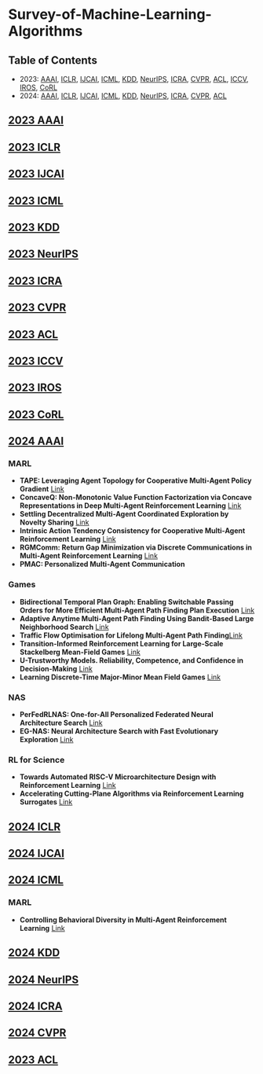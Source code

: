# Survey-of-Machine-Learning-Algorithms


## Table of Contents
- 2023:  [AAAI](#2023-AAAI), [ICLR](#2023-iclr),  [IJCAI](#2023-IJCAI), [ICML](#2023-icml),  [KDD](#2023-KDD), [NeurIPS](#2023-neurips), [ICRA](#2023-ICRA), [CVPR](#2023-cvpr), [ACL](#2023-ACL),  [ICCV](#2023-iccv), [IROS](#2023-IROS), [CoRL](#2023-CORL)
- 2024:  [AAAI](#2024-AAAI),  [ICLR](#2024-iclr), [IJCAI](#2024-IJCAI), [ICML](#2024-icml), [KDD](#2024-KDD), [NeurIPS](#2024-neurips), [ICRA](#2024-ICRA), [CVPR](#2024-cvpr), [ACL](#2024-ACL)
  


<!-- ****************************************************************** 2023 **************************************************************************** -->  

## [2023 AAAI](https://dblp.org/db/conf/aaai/aaai2023.html)


## [2023 ICLR](https://openreview.net/group?id=ICLR.cc/2023/Conference)


## [2023 IJCAI](https://ijcai-23.org/main-track-accepted-papers/)


## [2023 ICML](https://openreview.net/group?id=ICML.cc/2023/Conference#tab-accept-poster)


## [2023 KDD](https://dl.acm.org/doi/proceedings/10.1145/3580305)


## [2023 NeurIPS](https://openreview.net/group?id=NeurIPS.cc/2023/Conference#tab-accept-oral)

## [2023 ICRA](https://ieeexplore.ieee.org/xpl/conhome/10160211/proceeding)

## [2023 CVPR](https://openaccess.thecvf.com/CVPR2023?day=all)

## [2023 ACL](https://2023.aclweb.org/program/accepted_main_conference/#short-papers)


## [2023 ICCV](https://openaccess.thecvf.com/ICCV2023?day=all)

## [2023 IROS](https://ieeexplore.ieee.org/xpl/conhome/10341341/proceeding)


## [2023 CoRL](https://openreview.net/group?id=robot-learning.org/CoRL/2023/Conference)



<!-- ****************************************************************** 2024 **************************************************************************** -->

## [2024 AAAI](https://aaai.org/wp-content/uploads/2023/12/Main-Track.pdf)

### MARL
- **TAPE: Leveraging Agent Topology for Cooperative Multi-Agent Policy Gradient** [Link](https://arxiv.org/pdf/2312.15667) 
- **ConcaveQ: Non-Monotonic Value Function Factorization via Concave Representations in Deep Multi-Agent Reinforcement Learning** [Link](https://arxiv.org/pdf/2312.15555)
- **Settling Decentralized Multi-Agent Coordinated Exploration by Novelty Sharing** [Link](https://arxiv.org/pdf/2402.02097)
- **Intrinsic Action Tendency Consistency for Cooperative Multi-Agent Reinforcement Learning** [Link](https://arxiv.org/pdf/2406.18152v1)
- **RGMComm: Return Gap Minimization via Discrete Communications in Multi-Agent Reinforcement Learning** [Link](https://arxiv.org/pdf/2308.03358)
-  **PMAC: Personalized Multi-Agent Communication**

### Games
-  **Bidirectional Temporal Plan Graph: Enabling Switchable Passing Orders for More Efficient Multi-Agent Path Finding Plan Execution** [Link](https://arxiv.org/pdf/2401.00315)
-  **Adaptive Anytime Multi-Agent Path Finding Using Bandit-Based Large Neighborhood Search** [Link](https://arxiv.org/pdf/2312.16767)
-  **Traffic Flow Optimisation for Lifelong Multi-Agent Path Finding**[Link](https://arxiv.org/pdf/2308.11234)
- **Transition-Informed Reinforcement Learning for Large-Scale Stackelberg Mean-Field Games** [Link](https://github.com/IpadLi/SMFG)
- **U-Trustworthy Models. Reliability, Competence, and Confidence in Decision-Making** [Link](https://arxiv.org/pdf/2401.02062)
-  **Learning Discrete-Time Major-Minor Mean Field Games** [Link](https://arxiv.org/pdf/2312.10787)

### NAS
- **PerFedRLNAS: One-for-All Personalized Federated Neural Architecture Search**   [Link](https://github.com/TL-System/plato/tree/main/)
- **EG-NAS: Neural Architecture Search with Fast Evolutionary Exploration**  [Link](https://github.com/caicaicheng/EG-NAS)

### RL for Science
- **Towards Automated RISC-V Microarchitecture Design with Reinforcement Learning** [Link](https://github.com/baichen318/rl-explorer)
-  **Accelerating Cutting-Plane Algorithms via Reinforcement Learning Surrogates** [Link](https://arxiv.org/pdf/2307.08816)

## [2024 ICLR](https://openreview.net/group?id=ICLR.cc/2024/Conference)

## [2024 IJCAI](https://ijcai24.org/main-track-accepted-papers/)


## [2024 ICML](https://openreview.net/group?id=ICML.cc/2024/Conference#tab-accept-oral)



### MARL
- **Controlling Behavioral Diversity in Multi-Agent Reinforcement Learning** [Link](https://arxiv.org/pdf/2405.15054) 

## [2024 KDD](https://dl.acm.org/doi/proceedings/10.1145/3637528)

## [2024 NeurIPS](https://openreview.net/group?id=NeurIPS.cc/2024)

## [2024 ICRA](https://ieeexplore.ieee.org/xpl/conhome/10609961/proceeding)

## [2024 CVPR](https://openaccess.thecvf.com/CVPR2024?day=all)


## [2023 ACL](https://2024.aclweb.org/program/main_conference_papers/#long-papers)







